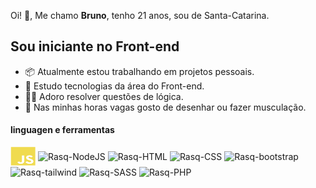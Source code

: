 Oi! 🖖, Me chamo **Bruno**, tenho 21 anos, sou de Santa-Catarina.

<h2>Sou iniciante no Front-end</h2>

<ul>
  <li> 📦 Atualmente estou trabalhando em projetos pessoais.</li>
  <li> 📙 Estudo tecnologias da área do Front-end.</li>
  <li> 🕵️‍♂️ Adoro resolver questões de lógica.</li>
  <li> 💪 Nas minhas horas vagas gosto de desenhar ou fazer musculação.</li>
</ul>

<div>
  <h4>linguagen e ferramentas</h4>
  <img align="center" alt="Rasq-Js" height="30" width="40" src="https://raw.githubusercontent.com/devicons/devicon/master/icons/javascript/javascript-plain.svg">
  <img align="center" alt="Rasq-NodeJS" height="30" width="40" src="https://cdn.jsdelivr.net/gh/devicons/devicon/icons/nodejs/nodejs-original.svg">
  <img align="center" alt="Rasq-HTML" height="30" width="40" src="https://cdn.jsdelivr.net/gh/devicons/devicon/icons/html5/html5-plain.svg">
  <img align="center" alt="Rasq-CSS" height="30" width="40" src="https://cdn.jsdelivr.net/gh/devicons/devicon/icons/css3/css3-plain.svg">
  <img align="center" alt="Rasq-bootstrap" height="40" width="45" src="https://cdn.jsdelivr.net/gh/devicons/devicon/icons/bootstrap/bootstrap-plain.svg">
   <img align="center" alt="Rasq-tailwind" height="40" width="45" src="https://cdn.jsdelivr.net/gh/devicons/devicon/icons/tailwindcss/tailwindcss-plain.svg">
   <img align="center" alt="Rasq-SASS" height="50" width="70" src="https://cdn.jsdelivr.net/gh/devicons/devicon/icons/sass/sass-original.svg">
<!--   <img align="center" alt="Rasq-figma" height="30" width="40" src="https://cdn.jsdelivr.net/gh/devicons/devicon/icons/figma/figma-original.svg"> -->
 <img align="center" alt="Rasq-PHP" height="50" width="70" src="https://cdn.jsdelivr.net/gh/devicons/devicon/icons/php/php-plain.svg">
<!--   <img align="center" alt="Rasq-MySQL" height="70" width="90" src="https://cdn.jsdelivr.net/gh/devicons/devicon/icons/mysql/mysql-original-wordmark.svg">  -->
</div>

